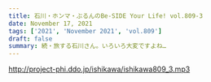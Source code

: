 ```yaml
---
title: 石川・ホンマ・ぶるんのBe-SIDE Your Life! vol.809-3
date: November 17, 2021
tags: ['2021', 'November 2021', 'vol.809']
draft: false
summary: 続・旅する石川さん。いろいろ大変ですよね…
---
```


http://project-phi.ddo.jp/ishikawa/ishikawa809_3.mp3
